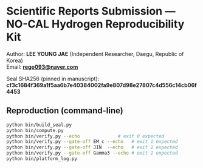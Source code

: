 # Scientific Reports Submission — NO-CAL Hydrogen Reproducibility Kit

Author: **LEE YOUNG JAE** (Independent Researcher, Daegu, Republic of Korea)  
Email: **rego093@naver.com**

Seal SHA256 (pinned in manuscript): **cf3c1684f369a1f5aa6b7e40384002fa9e807d98e27807c4d556c14cb06f4453**

## Reproduction (command-line)
```bash
python bin/build_seal.py
python bin/compute.py
python bin/verify.py --echo              # exit 0 expected
python bin/verify.py --gate-off EM_c --echo   # exit 1 expected
python bin/verify.py --gate-off JIN  --echo   # exit 1 expected
python bin/verify.py --gate-off Gamma3 --echo # exit 1 expected
python bin/platform_log.py
```
